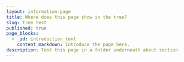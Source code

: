 ```yaml
---
layout: information-page
title: Where does this page show in the tree?
slug: tree test
published: true
page_blocks:
  - _id: introduction_text
    content_markdown: Introduce the page here.
description: Test this page in a folder underneath about section
---
```

